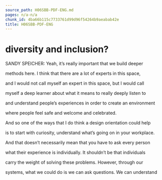 ```yaml
---
source_path: H06SBB-PDF-ENG.md
pages: n/a-n/a
chunk_id: 4ba66b115c7733761d99d96f54264b9aeabab42e
title: H06SBB-PDF-ENG
---
```

# diversity and inclusion?

SANDY SPEICHER: Yeah, it’s really important that we build deeper

methods here. I think that there are a lot of experts in this space,

and I would not call myself an expert in this space, but I would call

myself a deep learner about what it means to really deeply listen to

and understand people’s experiences in order to create an environment

where people feel safe and welcome and celebrated.

And so one of the ways that I do think a design orientation could help

is to start with curiosity, understand what’s going on in your workplace.

And that doesn’t necessarily mean that you have to ask every person

what their experience is individually. It shouldn’t be that individuals

carry the weight of solving these problems. However, through our

systems, what we could do is we can ask questions. We can understand
